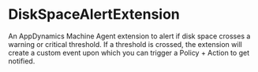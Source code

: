 # DiskSpaceAlertExtension
An AppDynamics Machine Agent extension to alert if disk space crosses a warning or critical threshold. If a threshold is crossed, the extension will create a custom event upon which you can trigger a Policy + Action to get notified.
